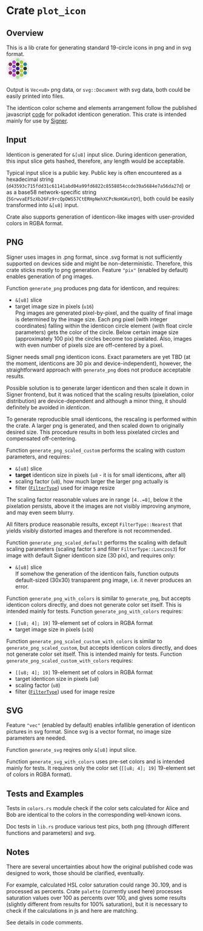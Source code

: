 
# Crate `plot_icon`

## Overview

This is a lib crate for generating standard 19-circle icons in png and in svg format.  
![identicon](./src/identicon_example.svg)

Output is `Vec<u8>` png data, or `svg::Document` with svg data, both could be easily printed into files.  

The identicon color scheme and elements arrangement follow the published javascript [code](https://github.com/paritytech/oo7/blob/master/packages/polkadot-identicon/src/index.jsx) for polkadot identicon generation. This crate is intended mainly for use by [Signer](https://github.com/paritytech/parity-signer).  


## Input

Identicon is generated for `&[u8]` input slice. During identicon generation, this input slice gets hashed, therefore, any length would be acceptable.  

Typical input slice is a public key. Public key is often encountered as a hexadecimal string (`d43593c715fdd31c61141abd04a99fd6822c8558854ccde39a5684e7a56da27d`) or as a base58 network-specific string (`5GrwvaEF5zXb26Fz9rcQpDWS57CtERHpNehXCPcNoHGKutQY`), both could be easily transformed into `&[u8]` input.  

Crate also supports generation of identicon-like images with user-provided colors in RGBA format.  


## PNG

Signer uses images in .png format, since .svg format is not sufficiently supported on devices side and might be non-deterministic. Therefore, this crate sticks mostly to png generation. Feature `"pix"` (enabled by default) enables generation of png images.  

Function `generate_png` produces png data for identicon, and requires:  
- `&[u8]` slice  
- target image size in pixels (`u16`)  
Png images are generated pixel-by-pixel, and the quality of final image is determined by the image size. Each png pixel (with integer coordinates) falling within the identicon circle element (with float circle parameters) gets the color of the circle. Below certain image size (approximately 100 pix) the circles become too pixelated. Also, images with even number of pixels size are off-centered by a pixel.  

Signer needs small png identicon icons. Exact parameters are yet TBD (at the moment, identicons are 30 pix and device-independent), however, the straightforward approach with `generate_png` does not produce acceptable results.  

Possible solution is to generate larger identicon and then scale it down in Signer frontend, but it was noticed that the scaling results (pixelation, color distribution) are device-dependent and although a minor thing, it should definitely be avoided in *identicon*.  

To generate reproducible small identicons, the rescaling is performed within the crate. A larger png is generated, and then scaled down to originally desired size. This procedure results in both less pixelated circles and compensated off-centering.  

Function `generate_png_scaled_custom` performs the scaling with custom parameters, and requires:  
- `&[u8]` slice  
- **target** identicon size in pixels (`u8` - it is for small identicons, after all)  
- scaling factor (`u8`), how much larger the larger png actually is  
- filter ([`FilterType`](https://docs.rs/image/latest/image/imageops/enum.FilterType.html)) used for image resize  

The scaling factor reasonable values are in range `[4..=8]`, below it the pixelation persists, above it the images are not visibly improving anymore, and may even seem blurry.  

All filters produce reasonable results, except `FilterType::Nearest` that yields visibly distorted images and therefore is not recommended.  

Function `generate_png_scaled_default` performs the scaling with default scaling parameters (scaling factor `5` and filter `FilterType::Lanczos3`) for image with default Signer identicon size (30 pix), and requires only:  
- `&[u8]` slice  
If somehow the generation of the identicon fails, function outputs default-sized (30x30) transparent png image, i.e. it never produces an error.  

Function `generate_png_with_colors` is similar to `generate_png`, but accepts identicon colors directly, and does not generate color set itself. This is intended mainly for tests. Function `generate_png_with_colors` requires:  
- `[[u8; 4]; 19]` 19-element set of colors in RGBA format  
- target image size in pixels (`u16`)  

Function `generate_png_scaled_custom_with_colors` is similar to `generate_png_scaled_custom`, but accepts identicon colors directly, and does not generate color set itself. This is intended mainly for tests. Function `generate_png_scaled_custom_with_colors` requires:  
- `[[u8; 4]; 19]` 19-element set of colors in RGBA format  
- target identicon size in pixels (`u8`)  
- scaling factor (`u8`)  
- filter ([`FilterType`](https://docs.rs/image/latest/image/imageops/enum.FilterType.html)) used for image resize  


## SVG

Feature `"vec"` (enabled by default) enables infallible generation of identicon pictures in svg format. Since svg is a vector format, no image size parameters are needed.

Function `generate_svg` reqires only `&[u8]` input slice.  

Function `generate_svg_with_colors` uses pre-set colors and is intended mainly for tests. It requires only the color set (`[[u8; 4]; 19]` 19-element set of colors in RGBA format).  


## Tests and Examples

Tests in `colors.rs` module check if the color sets calculated for Alice and Bob are identical to the colors in the corresponding well-known icons.  

Doc tests in `lib.rs` produce various test pics, both png (through different functions and parameters) and svg.  


## Notes

There are several uncertainties about how the original published code was designed to work, those should be clarified, eventually.  

For example, calculated HSL color saturation could range 30..109, and is processed as percents. Crate `palette` (currently used here) processes saturation values over 100 as percents over 100, and gives some results (slightly different from results for 100% saturation), but it is necessary to check if the calculations in js and here are matching.  

See details in code comments.  

